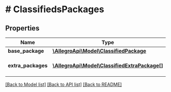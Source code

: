 # # ClassifiedsPackages

## Properties

Name | Type | Description | Notes
------------ | ------------- | ------------- | -------------
**base_package** | [**\AllegroApi\Model\ClassifiedPackage**](ClassifiedPackage.md) |  | [optional]
**extra_packages** | [**\AllegroApi\Model\ClassifiedExtraPackage[]**](ClassifiedExtraPackage.md) | An array of extra packages. | [optional]

[[Back to Model list]](../../README.md#models) [[Back to API list]](../../README.md#endpoints) [[Back to README]](../../README.md)
